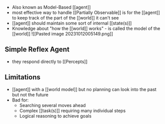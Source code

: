 - Also known as Model-Based [[agent]]
- most effective way to handle [[Partially Observable]] is for the [[agent]] to keep track of the part of the [[world]] it can't see
- [[agent]] should maintain some sort of internal [[state(s)]]
- Knowledge about "how the [[world]] works" - is called the model of the [[world]]
![[Pasted image 20231012005149.png]]

## Simple Reflex Agent
- they respond directly to [[Percepts]]

## Limitations
- [[agent]] with a [[world model]] but no planning can look into the past but not the future
- Bad for:
	- Searching several moves ahead
	- Complex [[task(s)]] requiring many individual steps
	- Logical reasoning to achieve goals